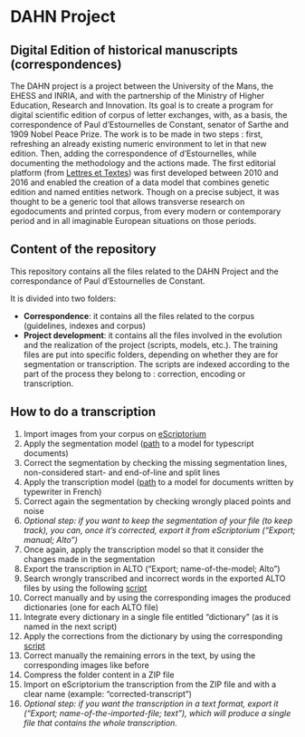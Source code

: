 # DAHN Project

## Digital Edition of historical manuscripts (correspondences)

The DAHN project is a project between the University of the Mans, the EHESS and INRIA, and with the partnership of the Ministry
                        of Higher Education, Research and Innovation. Its goal is to create a program for digital scientific edition of corpus of
                        letter exchanges, with, as a basis, the correspondence of Paul d’Estournelles de Constant, senator of Sarthe and 1909 Nobel
                        Peace Prize. The work is to be made in two steps : first, refreshing an already existing numeric environment to let in that
                        new edition. Then, adding the correspondence of d’Estournelles, while documenting the methodology and the actions made. The
                        first editorial platform (from [Lettres et Textes](https://www.berliner-intellektuelle.eu)) was first
                        developed between 2010 and 2016 and enabled the creation of a data model that combines genetic edition and named entities
                        network. Though on a precise subject, it was thought to be a generic tool that allows transverse research on egodocuments and
                        printed corpus, from every modern or contemporary period and in all imaginable European situations on those periods.

## Content of the repository

This repository contains all the files related to the DAHN Project and the correspondance of Paul d’Estournelles de Constant.

It is divided into two folders:
- **Correspondence**: it contains all the files related to the corpus (guidelines, indexes and corpus)
- **Project development**: it contains all the files involved in the evolution and the realization of the project (scripts, models, etc.). The training files are put into specific folders, depending on whether they are for segmentation or transcription. The scripts are indexed according to the part of the process they belong to : correction, encoding or transcription.

## How to do a transcription

1. Import images from your corpus on [eScriptorium](http://lectaurep.paris.inria.fr/)
2. Apply the segmentation model ([path](https://github.com/FloChiff/DAHNProject/blob/master/Project%20development/Training/Segmentation/models/modelsegpec_4717.mlmodel) to a model for typescript documents)
3. Correct the segmentation by checking the missing segmentation lines, non-considered start- and end-of-line and split lines
4. Apply the transcription model ([path](https://github.com/FloChiff/DAHNProject/blob/master/Project%20development/Training/Text%20Recognition/models/modelpec_9290_NFC.mlmodel) to a model for documents written by typewriter in French)
5. Correct again the segmentation by checking wrongly placed points and noise
6. *Optional step: if you want to keep the segmentation of your file (to keep track), you can, once it’s corrected, export it from eScriptorium (“Export; manual; Alto”)*
7. Once again, apply the transcription model so that it consider the changes made in the segmentation
8. Export the transcription in ALTO (“Export; name-of-the-model; Alto”)
9. Search wrongly transcribed and incorrect words in the exported ALTO files by using the following [script](https://github.com/FloChiff/DAHNProject/blob/master/Project%20development/Scripts/Correction/spellcheck_texts.py)
10. Correct manually and by using the corresponding images the produced dictionaries (one for each ALTO file)
11. Integrate every dictionary in a single file entitled “dictionary” (as it is named in the next script)
12. Apply the corrections from the dictionary by using the corresponding [script](https://github.com/FloChiff/DAHNProject/blob/master/Project%20development/Scripts/Correction/text_correction.py) 
13. Correct manually the remaining errors in the text, by using the corresponding images like before
14. Compress the folder content in a ZIP file
15. Import on eScriptorium the transcription from the ZIP file and with a clear name (example: “corrected-transcript”)
16. *Optional step: if you want the transcription in a text format, export it (“Export; name-of-the-imported-file; text”), which will produce a single file that contains the whole transcription.*